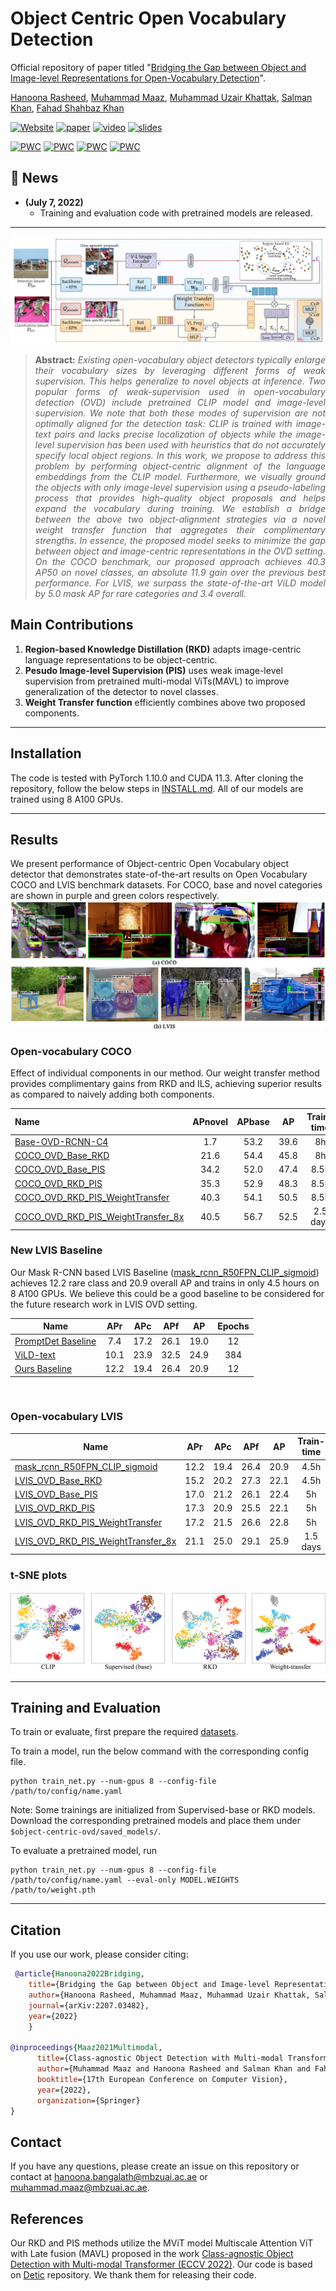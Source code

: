 # Object Centric Open Vocabulary Detection
Official repository of paper titled "[Bridging the Gap between Object and Image-level Representations for Open-Vocabulary Detection](https://arxiv.org/abs/2207.03482)".

[Hanoona Rasheed](https://scholar.google.com/citations?user=yhDdEuEAAAAJ&hl=en&authuser=1&oi=sra), [Muhammad Maaz](https://scholar.google.com/citations?user=vTy9Te8AAAAJ&hl=en&authuser=1&oi=sra), [Muhammad Uzair Khattak](https://scholar.google.com/citations?user=M6fFL4gAAAAJ&hl=en&authuser=1), [Salman Khan](https://salman-h-khan.github.io/), [Fahad Shahbaz Khan](https://scholar.google.es/citations?user=zvaeYnUAAAAJ&hl=en)

[![Website](https://img.shields.io/badge/Project-Website-87CEEB)](https://hanoonar.github.io/object-centric-ovd)
[![paper](https://img.shields.io/badge/arXiv-Paper-<COLOR>.svg)](https://arxiv.org/abs/2207.03482)
[![video](https://img.shields.io/badge/Video-Presentation-F9D371)](https://www.youtube.com/embed/JHkuK1mjP28)
[![slides](https://img.shields.io/badge/Presentation-Slides-B762C1)](https://drive.google.com/file/d/1t0tthvh_-dd1BvcmokEb-3FUIaEE31DD/view?usp=sharing)

[![PWC](https://img.shields.io/endpoint.svg?url=https://paperswithcode.com/badge/bridging-the-gap-between-object-and-image/open-vocabulary-object-detection-on-lvis-v1-0)](https://paperswithcode.com/sota/open-vocabulary-object-detection-on-lvis-v1-0?p=bridging-the-gap-between-object-and-image)
[![PWC](https://img.shields.io/endpoint.svg?url=https://paperswithcode.com/badge/bridging-the-gap-between-object-and-image/open-vocabulary-object-detection-on-mscoco)](https://paperswithcode.com/sota/open-vocabulary-object-detection-on-mscoco?p=bridging-the-gap-between-object-and-image)
[![PWC](https://img.shields.io/endpoint.svg?url=https://paperswithcode.com/badge/bridging-the-gap-between-object-and-image/open-vocabulary-object-detection-on-1)](https://paperswithcode.com/sota/open-vocabulary-object-detection-on-1?p=bridging-the-gap-between-object-and-image)
[![PWC](https://img.shields.io/endpoint.svg?url=https://paperswithcode.com/badge/bridging-the-gap-between-object-and-image/open-vocabulary-object-detection-on)](https://paperswithcode.com/sota/open-vocabulary-object-detection-on?p=bridging-the-gap-between-object-and-image)

## :rocket: News
* **(July 7, 2022)**
  * Training and evaluation code with pretrained models are released.

<hr />

![main figure](docs/OVD_block_diag.png)
> **<p align="justify"> Abstract:** *Existing open-vocabulary object detectors typically enlarge their vocabulary sizes by leveraging 
> different forms of weak supervision. This helps generalize to novel objects at inference. Two popular forms of 
> weak-supervision used in open-vocabulary detection (OVD) include pretrained CLIP model and image-level supervision.
> We note that both these modes of supervision are not optimally aligned for the detection task: CLIP is trained
> with image-text pairs and lacks precise localization of objects while the image-level supervision has been used with
> heuristics that do not accurately specify local object regions. In this work, we propose to address this problem by
> performing object-centric alignment  of the language embeddings from the CLIP model. Furthermore, we visually ground
> the objects with only image-level supervision using a pseudo-labeling process that provides high-quality object 
> proposals and helps expand the vocabulary during training. We establish a bridge between the above two
> object-alignment strategies via a novel weight transfer function that aggregates their complimentary strengths.
> In essence, the proposed model seeks to minimize the gap between object and image-centric representations in the
> OVD setting. On the COCO benchmark, our proposed approach achieves 40.3 AP50 on novel classes, an absolute 11.9
> gain over the previous best performance. For LVIS, we surpass the state-of-the-art ViLD model by 5.0 mask AP for rare
> categories and 3.4 overall.* </p>

## Main Contributions

1) **Region-based Knowledge Distillation (RKD)** adapts image-centric language representations to be object-centric.
2) **Pesudo Image-level Supervision (PIS)** uses weak image-level supervision from pretrained multi-modal ViTs(MAVL) to improve generalization of the detector to novel classes.
3) **Weight Transfer function** efficiently combines above two proposed components.

<hr />

## Installation
The code is tested with PyTorch 1.10.0 and CUDA 11.3. After cloning the repository, follow the below steps in [INSTALL.md](docs/INSTALL.md).
All of our models are trained using 8 A100 GPUs. 
<hr />

## Results
We present performance of Object-centric Open Vocabulary object detector that demonstrates state-of-the-art results on Open Vocabulary COCO and LVIS benchmark datasets.
For COCO, base and novel categories are shown in purple and green colors respectively.
![tSNE_plots](docs/coco_lvis.jpg)


### Open-vocabulary COCO
Effect of individual components in our method. Our weight transfer method provides complimentary gains from RKD and ILS, achieving superior results as compared to naively adding both components.

| Name                                                                                        |  APnovel  | APbase |   AP   | Train-time | Download                                                                                                                            |
|:--------------------------------------------------------------------------------------------|:---------:|:------:|:------:|:----------:|---------------------------------------------------------------------------------------------------------------------------------------------------|
| [Base-OVD-RCNN-C4](configs/coco/Base-OVD-RCNN-C4.yaml)                                      |    1.7    |  53.2  |  39.6  |     8h     |[model](https://github.com/hanoonaR/object-centric-ovd/releases/download/v1.0/coco_ovd_base.pth) |
| [COCO_OVD_Base_RKD](configs/coco/COCO_OVD_Base_RKD.yaml)                                    |   21.6    |  54.4  |  45.8  |     8h     |[model](https://github.com/hanoonaR/object-centric-ovd/releases/download/v1.0/coco_ovd_rkd.pth) |
| [COCO_OVD_Base_PIS](configs/coco/COCO_OVD_Base_PIS.yaml)                                    |   34.2    |  52.0  |  47.4  |    8.5h    |[model](https://github.com/hanoonaR/object-centric-ovd/releases/download/v1.0/coco_ovd_pis.pth) |
| [COCO_OVD_RKD_PIS](configs/coco/COCO_OVD_RKD_PIS.yaml)                                      |   35.3    |  52.9  |  48.3  |    8.5h    |[model](https://github.com/hanoonaR/object-centric-ovd/releases/download/v1.0/coco_ovd_rkd_pis.pth) |
| [COCO_OVD_RKD_PIS_WeightTransfer](configs/coco/COCO_OVD_RKD_PIS_WeightTransfer.yaml)        |   40.3    |  54.1  |  50.5  |    8.5h    |[model](https://github.com/hanoonaR/object-centric-ovd/releases/download/v1.0/coco_ovd_rkd_pis_weighttransfer.pth) |
| [COCO_OVD_RKD_PIS_WeightTransfer_8x](configs/coco/COCO_OVD_RKD_PIS_WeightTransfer_8x.yaml)  |   40.5    |  56.7  |  52.5  |  2.5 days  |[model](https://github.com/hanoonaR/object-centric-ovd/releases/download/v1.0/coco_ovd_rkd_pis_weighttransfer_8x.pth) |

### New LVIS Baseline
Our Mask R-CNN based LVIS Baseline ([mask_rcnn_R50FPN_CLIP_sigmoid](configs/lvis/mask_rcnn_R50FPN_CLIP_sigmoid.yaml)) 
achieves 12.2 rare class and 20.9 overall AP and trains in only 4.5 hours on 8 A100 GPUs. 
We believe this could be a good baseline to be considered for the future research work in LVIS OVD setting.

| Name                                                                 | APr  | APc  | APf  |  AP  | Epochs |
|----------------------------------------------------------------------|:----:|:----:|:----:|:----:|:------:|
| [PromptDet Baseline](https://arxiv.org/abs/2203.16513)               | 7.4  | 17.2 | 26.1 | 19.0 |   12   |
| [ViLD-text](https://arxiv.org/abs/2104.13921)                        | 10.1 | 23.9 | 32.5 | 24.9 |  384   |
| [Ours Baseline](configs/lvis/mask_rcnn_R50FPN_CLIP_sigmoid.yaml)     | 12.2 | 19.4 | 26.4 | 20.9 |   12   |

<br/> 

### Open-vocabulary LVIS

| Name                                                                                       |   APr   |  APc   |  APf  |  AP   | Train-time  | Download                                                                                                                  |
|--------------------------------------------------------------------------------------------|:-------:|:------:|:-----:|:-----:|:-----------:|---------------------------------------------------------------------------------------------------------------------------|
| [mask_rcnn_R50FPN_CLIP_sigmoid](configs/lvis/mask_rcnn_R50FPN_CLIP_sigmoid.yaml)           |  12.2   |  19.4  | 26.4  | 20.9  |    4.5h     | [model](https://github.com/hanoonaR/object-centric-ovd/releases/download/v1.0/lvis_ovd_base.pth) |
| [LVIS_OVD_Base_RKD](configs/lvis/LVIS_OVD_Base_RKD.yaml)                                   |  15.2   |  20.2  | 27.3  | 22.1  |    4.5h     | [model](https://github.com/hanoonaR/object-centric-ovd/releases/download/v1.0/lvis_ovd_rkd.pth) |
| [LVIS_OVD_Base_PIS](configs/lvis/LVIS_OVD_Base_PIS.yaml)                                   |  17.0   |  21.2  | 26.1  | 22.4  |     5h      | [model](https://github.com/hanoonaR/object-centric-ovd/releases/download/v1.0/lvis_ovd_pis.pth) |
| [LVIS_OVD_RKD_PIS](configs/lvis/LVIS_OVD_RKD_PIS.yaml)                                     |  17.3   |  20.9  | 25.5  | 22.1  |     5h      | [model](https://github.com/hanoonaR/object-centric-ovd/releases/download/v1.0/lvis_ovd_rkd_pis.pth) |
| [LVIS_OVD_RKD_PIS_WeightTransfer](configs/lvis/LVIS_OVD_RKD_PIS_WeightTransfer.yaml)       |  17.2   |  21.5  | 26.6  | 22.8  |     5h      | [model](https://github.com/hanoonaR/object-centric-ovd/releases/download/v1.0/lvis_ovd_rkd_pis_weighttransfer.pth) |
| [LVIS_OVD_RKD_PIS_WeightTransfer_8x](configs/lvis/LVIS_OVD_RKD_PIS_WeightTransfer_8x.yaml) |  21.1   |  25.0  | 29.1  | 25.9  |  1.5 days   | [model](https://github.com/hanoonaR/object-centric-ovd/releases/download/v1.0/lvis_ovd_rkd_pis_weighttransfer_8x.pth) |


### t-SNE plots

![tSNE_plots](docs/tSNE_plots.png)

<hr />

## Training and Evaluation

To train or evaluate, first prepare the required [datasets](docs/DATASETS.md).

To train a model, run the below command with the corresponding config file.

```
python train_net.py --num-gpus 8 --config-file /path/to/config/name.yaml
```

Note: Some trainings are initialized from Supervised-base or RKD models. Download the corresponding pretrained models
and place them under `$object-centric-ovd/saved_models/`.

To evaluate a pretrained model, run 

```
python train_net.py --num-gpus 8 --config-file /path/to/config/name.yaml --eval-only MODEL.WEIGHTS /path/to/weight.pth
```
<hr />

## Citation
If you use our work, please consider citing:
```bibtex
 @article{Hanoona2022Bridging,
    title={Bridging the Gap between Object and Image-level Representations for Open-Vocabulary Detection},
    author={Hanoona Rasheed, Muhammad Maaz, Muhammad Uzair Khattak, Salman Khan and Fahad Shahbaz Khan},
    journal={arXiv:2207.03482},
    year={2022}
    }
    
@inproceedings{Maaz2021Multimodal,
      title={Class-agnostic Object Detection with Multi-modal Transformer},
      author={Muhammad Maaz and Hanoona Rasheed and Salman Khan and Fahad Shahbaz Khan and Rao Muhammad Anwer and Ming-Hsuan Yang},
      booktitle={17th European Conference on Computer Vision},
      year={2022},
      organization={Springer}
}
```

## Contact
If you have any questions, please create an issue on this repository or contact at hanoona.bangalath@mbzuai.ac.ae or muhammad.maaz@mbzuai.ac.ae.


## References
Our RKD and PIS methods utilize the MViT model Multiscale Attention ViT with Late fusion (MAVL) proposed in the work [Class-agnostic Object Detection with Multi-modal Transformer (ECCV 2022)](https://github.com/mmaaz60/mvits_for_class_agnostic_od).
Our code is based on [Detic](https://github.com/facebookresearch/Detic) repository. We thank them for releasing their code.
